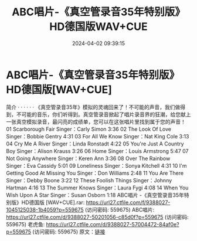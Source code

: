 ﻿---
title: ABC唱片-《真空管录音35年特别版》HD德国版WAV+CUE
date: 2024-04-02 09:39:15
categories: 古典音乐、新世纪、纯音雅乐
tags: 纯音雅乐
---
# ABC唱片-《真空管录音35年特别版》HD德国版[WAV+CUE]

简介
· · · · · ·
《真空管录音35年》模拟的灵魂回来了！不可能的声音，我们做得到，不可能的音乐，你们听得到。真空管录音掀起了唱片录音界的狂潮，给您献上一张真空模拟录音，最闪亮的成绩单，您可以在这张唱片里找到属于您的声音！
01 Scarborough Fair Singer：Carly Simon 3:36
02 The Look Of Love Singer：Bobbie Gentry 4:31
03 For All We Know Singer：Nat King Cole 3:13
04 Cry Me A River Singer：Linda Ronstadt 4:22
05 You're Just A Country Boy Singer：Alison Krauss 3:26
06 Home Singer：Louis Armstrong 5:47
07 Not Going Anywhere Singer：Keren Ann 3:36
08 Over The Rainbow Singer：Eva Cassidy 5:01
09 Loneliness Singer：Sonya Kitchell 4:31
10 I'm Getting Good At Missing You Singer：Don Williams
2:48
11 You Are There Singer：Debby Boone 3:22
12 These Foolish Things Singer：Johnny Hartman 4:16
13 The Summer Knows Singer：Laura Fygi 4:08
14 When You Wish Upon A Star Singer：Susan Osborn 1:18
ABC唱片 -《真空管录音35年特别版》HD德国版 [WAV+CUE].rar: https://url27.ctfile.com/f/9388027-1045125038-1b4059?p=559675
(访问密码: 559675)
ABC唱片: https://url27.ctfile.com/d/9388027-50201056-c85d0f?p=559675
(访问密码: 559675)
老虎鱼: https://url27.ctfile.com/d/9388027-57004472-84af0e?p=559675
(访问密码: 559675)
原文：[链接](https://blog.sina.com.cn/s/blog_1647c7e76010314yi.html)